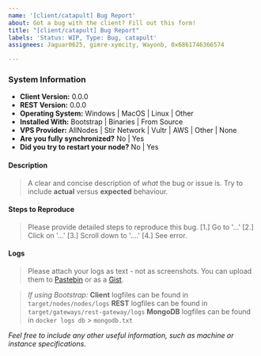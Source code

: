 ```yaml
---
name: '[client/catapult] Bug Report'
about: Got a bug with the client? Fill out this form!
title: "[client/catapult] Bug Report"
labels: 'Status: WIP, Type: Bug, catapult'
assignees: Jaguar0625, gimre-xymcity, Wayonb, 0x6861746366574

---
```


### System Information

- **Client Version:** 0.0.0
- **REST Version:** 0.0.0
- **Operating System:** Windows | MacOS | Linux | Other
- **Installed With:** Bootstrap | Binaries | From Source
- **VPS Provider:** AllNodes | Stir Network | Vultr | AWS | Other | None
- **Are you fully synchronized?** No | Yes
- **Did you try to restart your node?** No | Yes

#### Description

> A clear and concise description of *what* the bug or issue is. Try to include **actual** versus **expected** behaviour. 

#### Steps to Reproduce

> Please provide detailed steps to reproduce this bug. 
> [1.] Go to '...'
> [2.] Click on '...'
> [3.] Scroll down to '....'
> [4.] See error. 

#### Logs

> Please attach your logs as text - not as screenshots. You can upload them to [Pastebin](https://pastebin.com/) or as a [Gist](https://gist.github.com/).

> *If using Bootstrap:* 
> **Client** logfiles can be found in `target/nodes/nodes/logs`
> **REST** logfiles can be found in `target/gateways/rest-gateway/logs`
> **MongoDB** logfiles can be found in `docker logs db` > `mongodb.txt`

*Feel free to include any other useful information, such as machine or instance specifications.*
